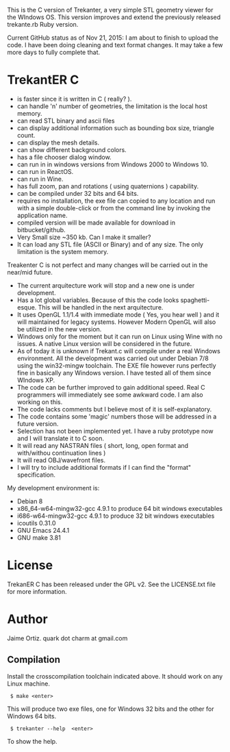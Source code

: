 This is the C version of Trekanter, a very simple STL geometry viewer for the
WIndows OS. This version improves and extend the previously released trekante.rb Ruby version.

Current GitHub status as of Nov 21, 2015: I am about to finish to upload the code. I have
been doing cleaning and text format changes. It may take a few more days to fully complete that.


TrekantER C
===========


- is faster since it is written in C ( really? ).
- can handle 'n' number of geometries, the limitation is the local host memory.
- can read STL binary and ascii files
- can display additional information such as bounding box size, triangle count.
- can display the mesh details.
- can show different background colors.
- has a file chooser dialog window.
- can run in in windows versions from Windows 2000 to Windows 10.
- can run in ReactOS.
- can run in Wine.
- has full zoom, pan and rotations ( using quaternions ) capability.
- can be compiled under 32 bits and 64 bits.
- requires no installation, the exe file can copied to any location and run with a
  simple double-click or from the command line by invoking the application name.
- compiled version will be made available for download in bitbucket/github.
- Very Small size ~350 kb. Can I make it smaller?
- It can load any STL file (ASCII or Binary) and of any size.
  The only limitation is the system memory.



Treakenter C is not perfect and many changes will be carried out in the near/mid future.

- The current arquitecture work will stop and a new one is under development.
- Has a lot global variables. Because of this the code looks spaghetti-esque.
  This will be handled in the next arquitecture.
- It uses OpenGL 1.1/1.4 with immediate mode ( Yes, you hear well ) and it will
  maintained for legacy systems. However Modern OpenGL will also be utilized in
  the new version.
- Windows only for the moment but it can run on Linux using Wine with no issues.
  A native Linux version will be considered in the future.
- As of today it is unknown if Trekant.c will compile under a real Windows environment.
  All the development was carried out under Debian 7/8 using the win32-mingw toolchain.
  The EXE file however runs perfectly fine in basically any Windows version. I have tested all of
  them since WIndows XP.
- The code can be further improved to gain additional speed. Real C programmers will
  immediately see some awkward code. I am also working on this.  
- The code lacks comments but I believe most of it is self-explanatory.
- The code contains some 'magic' numbers those will be addressed in a future version.  
- Selection has not been implemented yet. I have a ruby prototype now and I will translate it
  to C soon.
- It will read any NASTRAN files ( short, long, open format and with/withou continuation lines )
- It will read OBJ/wavefront files.  
- I will try to include additional formats if I can find the "format" specification.


My development environment is:

- Debian 8
- x86_64-w64-mingw32-gcc 4.9.1 to produce 64 bit windows executables
- i686-w64-mingw32-gcc 4.9.1 to produce 32 bit windows executables
- icoutils 0.31.0
- GNU Emacs 24.4.1
- GNU make 3.81


License
=======


TrekanER C has been released under the GPL v2. See the LICENSE.txt file for more information.


Author
======


Jaime Ortiz.  quark dot charm at gmail.com


Compilation
-----------

Install the crosscompilation toolchain indicated above. It should work on any Linux machine.

     $ make <enter>
	
This will produce two exe files, one for Windows 32 bits and the other for Windows 64 bits.

     $ trekanter --help  <enter>

To show the help. 

  

